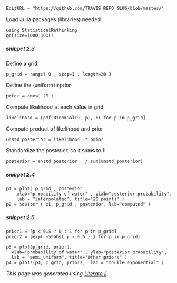 ```@meta
EditURL = "https://github.com/TRAVIS_REPO_SLUG/blob/master/"
```

Load Julia packages (libraries) needed

```@example snippets_02_03_05
using StatisticalRethinking
gr(size=(600,300))
```

##### snippet 2.3

Define a grid

```@example snippets_02_03_05
p_grid = range( 0 , stop=1 , length=20 )
```

Define the (uniform) nprior

```@example snippets_02_03_05
prior = ones( 20 )
```

Compute likelihood at each value in grid

```@example snippets_02_03_05
likelihood = [pdf(Binomial(9, p), 6) for p in p_grid]
```

Compute product of likelihood and prior

```@example snippets_02_03_05
unstd_posterior = likelihood .* prior
```

Standardize the posterior, so it sums to 1

```@example snippets_02_03_05
posterior = unstd_posterior  ./ sum(unstd_posterior)
```

##### snippet 2.4

```@example snippets_02_03_05
p1 = plot( p_grid , posterior ,
    xlab="probability of water" , ylab="posterior probability",
    lab = "interpolated", title="20 points" )
p2 = scatter!( p1, p_grid , posterior, lab="computed" )
```

##### snippet 2.5

```@example snippets_02_03_05
prior1 = [p < 0.5 ? 0 : 1 for p in p_grid]
prior2 = [exp( -5*abs( p - 0.5 ) ) for p in p_grid]

p3 = plot(p_grid, prior1,
  xlab="probability of water" , ylab="posterior probability",
  lab = "semi_uniform", title="Other priors" )
p4 = plot!(p3, p_grid, prior2,  lab = "double_exponential" )
```

*This page was generated using [Literate.jl](https://github.com/fredrikekre/Literate.jl).*

